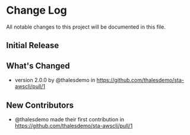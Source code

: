 # Change Log
All notable changes to this project will be documented in this file.

## Initial Release

## What's Changed
* version 2.0.0 by @thalesdemo in https://github.com/thalesdemo/sta-awscli/pull/1

## New Contributors
* @thalesdemo made their first contribution in https://github.com/thalesdemo/sta-awscli/pull/1
